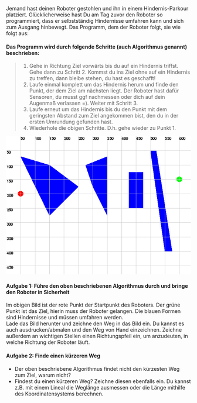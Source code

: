 Jemand hast deinen Roboter gestohlen und ihn in einem Hindernis-Parkour platziert. Glücklicherweise hast Du am Tag zuvor den Roboter so programmiert, dass er selbstständig Hindernisse umfahren kann und sich zum Ausgang hinbewegt.
Das Programm, dem der Roboter folgt, sie wie folgt aus:

#### Das Programm wird durch folgende Schritte (auch Algorithmus genannt) beschrieben:

> 1. Gehe in Richtung Ziel vorwärts bis du auf ein Hindernis triffst. Gehe dann zu Schritt 2. Kommst du ins Ziel ohne auf ein Hindernis zu treffen, dann bleibe stehen, du hast es geschafft!
> 2. Laufe einmal komplett um das Hindernis herum und finde den Punkt, der dem Ziel am nächsten liegt. Der Roboter hast dafür Sensoren, du musst ggf nachmessen oder dich auf dein Augenmaß verlassen =). Weiter mit Schritt 3. 
> 3. Laufe erneut um das Hindernis bis du den Punkt mit dem geringsten Abstand zum Ziel angekommen bist, den du in der ersten Umrundung gefunden hast.
> 4. Wiederhole die obigen Schritte. D.h. gehe wieder zu Punkt 1.

![Hindernisse](https://raw.githubusercontent.com/coderdojoka/coderdojoka.github.io/master/raetsel/hindernisse.png)

#### Aufgabe 1: Führe den oben beschriebenen Algorithmus durch und bringe den Roboter in Sicherheit
Im obigen Bild ist der rote Punkt der Startpunkt des Roboters. Der grüne Punkt ist das Ziel, hierin muss der Roboter gelangen. Die blauen Formen sind Hindernisse und müssen umfahren werden.  
Lade das Bild herunter und zeichne den Weg in das Bild ein. Du kannst es auch ausdrucken/abmalen und den Weg von Hand einzeichnen. Zeichne außerdem an wichtigen Stellen einen Richtungspfeil ein, um anzudeuten, in welche Richtung der Roboter läuft.


#### Aufgabe 2: Finde einen kürzeren Weg
- Der oben beschriebene Algorithmus findet nicht den kürzesten Weg zum Ziel, warum nicht?  
- Findest du einen kürzeren Weg? Zeichne diesen ebenfalls ein. Du kannst z.B. mit einem Lineal die Weglänge ausmessen oder die Länge mithilfe des Koordinatensystems berechnen.
